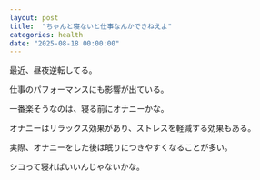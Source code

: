 ```yaml
---
layout: post
title:  "ちゃんと寝ないと仕事なんかできねえよ"
categories: health
date: "2025-08-18 00:00:00"
---
```


最近、昼夜逆転してる。

仕事のパフォーマンスにも影響が出ている。

一番楽そうなのは、寝る前にオナニーかな。

オナニーはリラックス効果があり、ストレスを軽減する効果もある。

実際、オナニーをした後は眠りにつきやすくなることが多い。

シコって寝ればいいんじゃないかな。

